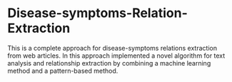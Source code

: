 # Disease-symptoms-Relation-Extraction
This is a complete approach for disease-symptoms relations extraction from web articles. In this approach implemented a novel algorithm for text analysis and relationship extraction by combining a machine learning method and a pattern-based method.
